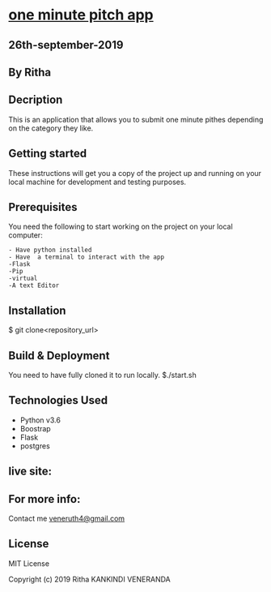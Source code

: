 # [one minute  pitch app](https://pitches-it1.herokuapp.com/)
## 26th-september-2019
## By Ritha
## Decription

This is an application that allows you to submit one minute pithes depending on the category they like.

## Getting started
These instructions will get you a copy of the project up and running on your local machine for development and testing purposes.


## Prerequisites

You need the following to start working on the project on your local computer:
```
- Have python installed 
- Have  a terminal to interact with the app 
-Flask
-Pip
-virtual
-A text Editor
```
## Installation
$ git clone<repository_url>

## Build & Deployment
 You need to have fully cloned it to run locally.
 $./start.sh
## Technologies Used
* Python v3.6
* Boostrap
* Flask
* postgres
## live site:

## For more info:
Contact me veneruth4@gmail.com

## License
MIT License

Copyright (c) 2019 Ritha KANKINDI VENERANDA
